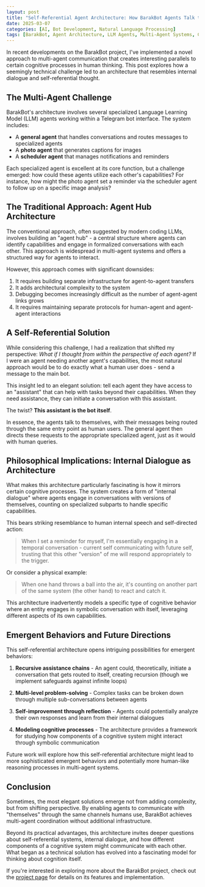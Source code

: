 ```yaml
---
layout: post
title: "Self-Referential Agent Architecture: How BarakBot Agents Talk to Themselves"
date: 2025-03-07
categories: [AI, Bot Development, Natural Language Processing]
tags: [BarakBot, Agent Architecture, LLM Agents, Multi-Agent Systems, Cognitive Modeling]
---
```


In recent developments on the BarakBot project, I've implemented a novel approach to multi-agent communication that creates interesting parallels to certain cognitive processes in human thinking. This post explores how a seemingly technical challenge led to an architecture that resembles internal dialogue and self-referential thought.

## The Multi-Agent Challenge

BarakBot's architecture involves several specialized Language Learning Model (LLM) agents working within a Telegram bot interface. The system includes:

- A **general agent** that handles conversations and routes messages to specialized agents
- A **photo agent** that generates captions for images
- A **scheduler agent** that manages notifications and reminders

Each specialized agent is excellent at its core function, but a challenge emerged: how could these agents utilize each other's capabilities? For instance, how might the photo agent set a reminder via the scheduler agent to follow up on a specific image analysis?

## The Traditional Approach: Agent Hub Architecture

The conventional approach, often suggested by modern coding LLMs, involves building an "agent hub" - a central structure where agents can identify capabilities and engage in formalized conversations with each other. This approach is widespread in multi-agent systems and offers a structured way for agents to interact.

However, this approach comes with significant downsides:
1. It requires building separate infrastructure for agent-to-agent transfers
2. It adds architectural complexity to the system
3. Debugging becomes increasingly difficult as the number of agent-agent links grows
4. It requires maintaining separate protocols for human-agent and agent-agent interactions

## A Self-Referential Solution

While considering this challenge, I had a realization that shifted my perspective: *What if I thought from within the perspective of each agent?* If I were an agent needing another agent's capabilities, the most natural approach would be to do exactly what a human user does - send a message to the main bot.

This insight led to an elegant solution: tell each agent they have access to an "assistant" that can help with tasks beyond their capabilities. When they need assistance, they can initiate a conversation with this assistant.

The twist? **This assistant is the bot itself**. 

In essence, the agents talk to themselves, with their messages being routed through the same entry point as human users. The general agent then directs these requests to the appropriate specialized agent, just as it would with human queries.

## Philosophical Implications: Internal Dialogue as Architecture

What makes this architecture particularly fascinating is how it mirrors certain cognitive processes. The system creates a form of "internal dialogue" where agents engage in conversations with versions of themselves, counting on specialized subparts to handle specific capabilities.

This bears striking resemblance to human internal speech and self-directed action:

> When I set a reminder for myself, I'm essentially engaging in a temporal conversation - current self communicating with future self, trusting that this other "version" of me will respond appropriately to the trigger.

Or consider a physical example:

> When one hand throws a ball into the air, it's counting on another part of the same system (the other hand) to react and catch it.

This architecture inadvertently models a specific type of cognitive behavior where an entity engages in symbolic conversation with itself, leveraging different aspects of its own capabilities.

## Emergent Behaviors and Future Directions

This self-referential architecture opens intriguing possibilities for emergent behaviors:

1. **Recursive assistance chains** - An agent could, theoretically, initiate a conversation that gets routed to itself, creating recursion (though we implement safeguards against infinite loops)

2. **Multi-level problem-solving** - Complex tasks can be broken down through multiple sub-conversations between agents

3. **Self-improvement through reflection** - Agents could potentially analyze their own responses and learn from their internal dialogues

4. **Modeling cognitive processes** - The architecture provides a framework for studying how components of a cognitive system might interact through symbolic communication

Future work will explore how this self-referential architecture might lead to more sophisticated emergent behaviors and potentially more human-like reasoning processes in multi-agent systems.

## Conclusion

Sometimes, the most elegant solutions emerge not from adding complexity, but from shifting perspective. By enabling agents to communicate with "themselves" through the same channels humans use, BarakBot achieves multi-agent coordination without additional infrastructure.

Beyond its practical advantages, this architecture invites deeper questions about self-referential systems, internal dialogue, and how different components of a cognitive system might communicate with each other. What began as a technical solution has evolved into a fascinating model for thinking about cognition itself.

If you're interested in exploring more about the BarakBot project, check out the [project page](/projects/barakbot) for details on its features and implementation.